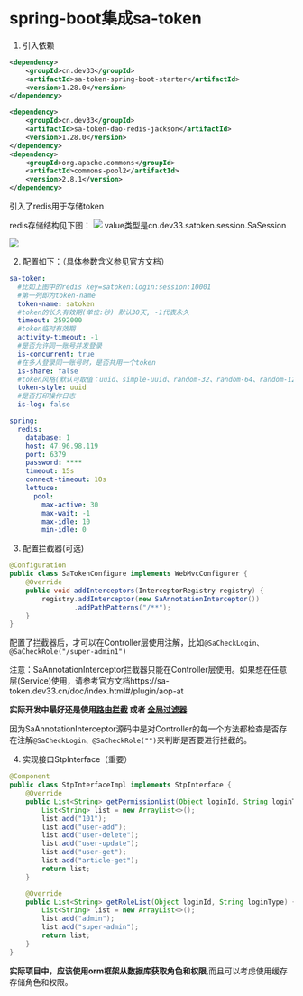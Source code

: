 # spring-boot集成sa-token

1. 引入依赖
```xml
<dependency>
    <groupId>cn.dev33</groupId>
    <artifactId>sa-token-spring-boot-starter</artifactId>
    <version>1.28.0</version>
</dependency>

<dependency>
    <groupId>cn.dev33</groupId>
    <artifactId>sa-token-dao-redis-jackson</artifactId>
    <version>1.28.0</version>
</dependency>
<dependency>
    <groupId>org.apache.commons</groupId>
    <artifactId>commons-pool2</artifactId>
    <version>2.8.1</version>
</dependency>
```
引入了redis用于存储token

redis存储结构见下图：
![](https://slimteaegg-blog.oss-cn-shanghai.aliyuncs.com/picgo20220608172130.png)
value类型是cn.dev33.satoken.session.SaSession


![](https://slimteaegg-blog.oss-cn-shanghai.aliyuncs.com/picgo20220608172203.png)

2. 配置如下：（具体参数含义参见官方文档）
```yaml
sa-token:
  #比如上图中的redis key=satoken:login:session:10001
  #第一列即为token-name
  token-name: satoken
  #token的长久有效期(单位:秒) 默认30天, -1代表永久
  timeout: 2592000
  #token临时有效期
  activity-timeout: -1
  #是否允许同一账号并发登录
  is-concurrent: true
  #在多人登录同一账号时，是否共用一个token
  is-share: false
  #token风格(默认可取值：uuid、simple-uuid、random-32、random-64、random-128、tik)
  token-style: uuid
  #是否打印操作日志
  is-log: false

spring:
  redis:
    database: 1
    host: 47.96.98.119
    port: 6379
    password: ****
    timeout: 15s
    connect-timeout: 10s
    lettuce:
      pool:
        max-active: 30
        max-wait: -1
        max-idle: 10
        min-idle: 0
```

3. 配置拦截器(可选)
```java
@Configuration
public class SaTokenConfigure implements WebMvcConfigurer {
    @Override
    public void addInterceptors(InterceptorRegistry registry) {
        registry.addInterceptor(new SaAnnotationInterceptor())
                .addPathPatterns("/**");
    }
}
```
配置了拦截器后，才可以在Controller层使用注解，比如`@SaCheckLogin、@SaCheckRole("/super-admin1")`

注意：SaAnnotationInterceptor拦截器只能在Controller层使用。如果想在任意层(Service)使用，请参考官方文档https://sa-token.dev33.cn/doc/index.html#/plugin/aop-at

**实际开发中最好还是使用[路由拦截](https://sa-token.dev33.cn/doc/index.html#/use/route-check) 或者 [全局过滤器](https://sa-token.dev33.cn/doc/index.html#/up/global-filter)**

因为SaAnnotationInterceptor源码中是对Controller的每一个方法都检查是否存在注解`@SaCheckLogin、@SaCheckRole("")`来判断是否要进行拦截的。


4. 实现接口StpInterface（重要）
```java
@Component
public class StpInterfaceImpl implements StpInterface {
    @Override
    public List<String> getPermissionList(Object loginId, String loginType) {
        List<String> list = new ArrayList<>();
        list.add("101");
        list.add("user-add");
        list.add("user-delete");
        list.add("user-update");
        list.add("user-get");
        list.add("article-get");
        return list;
    }

    @Override
    public List<String> getRoleList(Object loginId, String loginType) {
        List<String> list = new ArrayList<>();
        list.add("admin");
        list.add("super-admin");
        return list;
    }
}
```
**实际项目中，应该使用orm框架从数据库获取角色和权限**,而且可以考虑使用缓存存储角色和权限。